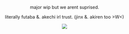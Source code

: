 <p align="center"> major wip but we arent suprised. <p align="center">
<p align="center"> literally futaba &. akechi irl trust. (jinx &. akiren too >W<) <p align="center">

<p align="center">
  <img src="https://64.media.tumblr.com/4e77eba17d3899e1079fd4f676353a82/7915a406f5738f47-1b/s2048x3072/47ee0174ddff50756f16d1f634b452f8555d6c8f.pnj"/>
</p>
